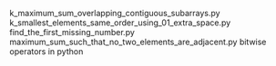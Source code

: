 k_maximum_sum_overlapping_contiguous_subarrays.py
k_smallest_elements_same_order_using_01_extra_space.py
find_the_first_missing_number.py
maximum_sum_such_that_no_two_elements_are_adjacent.py
bitwise operators in python